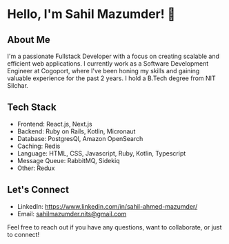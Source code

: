 # Hello, I'm Sahil Mazumder! 👋

## About Me

I'm a passionate Fullstack Developer with a focus on creating scalable and efficient web applications. I currently work as a Software Development Engineer at Cogoport, where I've been honing my skills and gaining valuable experience for the past 2 years. I hold a B.Tech degree from NIT Silchar.

## Tech Stack

- Frontend: React.js, Next.js
- Backend: Ruby on Rails, Kotlin, Micronaut
- Database: PostgresQl, Amazon OpenSearch
- Caching: Redis
- Language: HTML, CSS, Javascript, Ruby, Kotlin, Typescript
- Message Queue: RabbitMQ, Sidekiq
- Other: Redux



## Let's Connect

- LinkedIn: https://www.linkedin.com/in/sahil-ahmed-mazumder/
- Email: sahilmazumder.nits@gmail.com

Feel free to reach out if you have any questions, want to collaborate, or just to connect!

